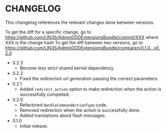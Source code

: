 # CHANGELOG

This changelog references the relevant changes done between versions.

To get the diff for a specific change, go to https://github.com/LIN3S/AdminDDDExtensionsBundle/commit/XXX where XXX is the change hash 
To get the diff between two versions, go to https://github.com/LIN3S/AdminDDDExtensionsBundle/compare/v0.1.0...v0.2.0

* 0.2.3
    * Become less strict shared kernel dependency.
* 0.2.2
    * Fixed the redirection url generation passing the correct parameters.
* 0.2.1
    * Added `redirect_action` option to make redirection when the action is successfully completed. 
* 0.2.0
    * Refactored `HandleCommandActionType` code.
    * Removed redirection when the action is successfully done.
    * Added translations about flash messages.
* 0.1.0
    * Initial release.
